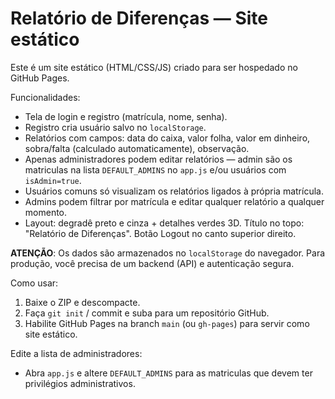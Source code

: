 # Relatório de Diferenças — Site estático

Este é um site estático (HTML/CSS/JS) criado para ser hospedado no GitHub Pages.

Funcionalidades:
- Tela de login e registro (matrícula, nome, senha).
- Registro cria usuário salvo no `localStorage`.
- Relatórios com campos: data do caixa, valor folha, valor em dinheiro, sobra/falta (calculado automaticamente), observação.
- Apenas administradores podem editar relatórios — admin são os matriculas na lista `DEFAULT_ADMINS` no `app.js` e/ou usuários com `isAdmin=true`.
- Usuários comuns só visualizam os relatórios ligados à própria matrícula.
- Admins podem filtrar por matrícula e editar qualquer relatório a qualquer momento.
- Layout: degradê preto e cinza + detalhes verdes 3D. Título no topo: "Relatório de Diferenças". Botão Logout no canto superior direito.

**ATENÇÃO**: Os dados são armazenados no `localStorage` do navegador. Para produção, você precisa de um backend (API) e autenticação segura.

Como usar:
1. Baixe o ZIP e descompacte.
2. Faça `git init` / commit e suba para um repositório GitHub.
3. Habilite GitHub Pages na branch `main` (ou `gh-pages`) para servir como site estático.

Edite a lista de administradores:
- Abra `app.js` e altere `DEFAULT_ADMINS` para as matriculas que devem ter privilégios administrativos.
